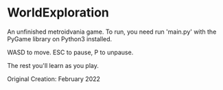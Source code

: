 # WorldExploration
An unfinished metroidvania game. To run, you need run 'main.py' with the PyGame library on Python3 installed.

WASD to move.
ESC to pause, P to unpause.

The rest you'll learn as you play.

Original Creation: February 2022
